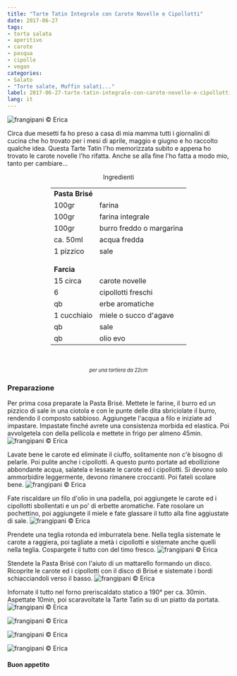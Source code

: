 ```yaml
---
title: "Tarte Tatin Integrale con Carote Novelle e Cipollotti"
date: 2017-06-27
tags:
- torta salata
- aperitivo
- carote
- pasqua
- cipolle
- vegan
categories:
- Salato
- "Torte salate, Muffin salati..."
label: 2017-06-27-tarte-tatin-integrale-con-carote-novelle-e-cipollotti
lang: it
---
```

![](header.jpg "frangipani © Erica")

Circa due mesetti fa ho preso a casa di mia mamma tutti i giornalini di cucina che ho trovato per i mesi di aprile, maggio e giugno e ho raccolto qualche idea. Questa Tarte Tatin l'ho memorizzata subito e appena ho trovato le carote novelle l'ho rifatta. Anche se alla fine l'ho fatta a modo mio, tanto per cambiare... 

<div id="wrapper" style="text-align: center">
  <div id="yourdiv" style="display: inline-block;">
    <div class="ingredients">
      <div class="ingredients-title">Ingredienti</div>
      <table>
        <tbody>
          <tr>
            <td colspan="2"><b>Pasta Brisé</b></td>
          </tr>
          <tr>
            <td>100gr</td>
            <td>farina</td>
          </tr>
          <tr>
            <td>100gr</td>
            <td>farina integrale</td>
          </tr>
          <tr>
            <td>100gr</td>
            <td>burro freddo o margarina</td>
          </tr>
          <tr>
            <td>ca. 50ml</td>
            <td>acqua fredda</td>
          </tr>
          <tr>
            <td>1 pizzico</td>
            <td>sale</td>
          </tr>
          <tr style="height: 15px;"></tr>
          <tr>          
            <td colspan="2"><b>Farcia</b></td>
          </tr>
          <tr>
            <td>15 circa</td>
            <td>carote novelle</td>
          </tr>
          <tr>
            <td>6</td>
            <td>cipollotti freschi</td>
          </tr>
          <tr>
            <td>qb</td>
            <td>erbe aromatiche</td>
          </tr>
          <tr>
            <td>1 cucchiaio</td>
            <td>miele o succo d'agave</td>
          </tr>
          <tr>
            <td>qb</td>
            <td>sale</td>
          </tr>
          <tr>
            <td>qb</td>
            <td>olio evo</td>
          </tr>
        </tbody>
      </table>
      <br></br>
      <i class="pull-right" style="font-size: 80%;">per una tortiera da 22cm</i>
    </div>
  </div>
</div>


<h3>
  <font color="grey">
    <i class="fa-solid fa-gears"></i>
  </font> Preparazione
</h3>

Per prima cosa preparate la Pasta Brisé. Mettete le farine, il burro ed un pizzico di sale in una ciotola e con le punte delle dita sbriciolate il burro, rendendo il composto sabbioso. Aggiungete l'acqua a filo e iniziate ad impastare. Impastate finché avrete una consistenza morbida ed elastica. Poi avvolgetela con della pellicola e mettete in frigo per almeno 45min.
![](brise.jpg "frangipani © Erica")

Lavate bene le carote ed eliminate il ciuffo, solitamente non c'è bisogno di pelarle. Poi pulite anche i cipollotti. A questo punto portate ad ebollizione abbondante acqua, salatela e lessate le carote ed i cipollotti. Si devono solo ammorbidire leggermente, devono rimanere croccanti. Poi fateli scolare bene.
![](sbollentati.jpg "frangipani © Erica")

Fate riscaldare un filo d'olio in una padella, poi aggiungete le carote ed i cipollotti sbollentati e un po' di erbette aromatiche. Fate rosolare un pochettino, poi aggiungete il miele e fate glassare il tutto alla fine aggiustate di sale.
![](padella.jpg "frangipani © Erica")

Prendete una teglia rotonda ed imburratela bene. Nella teglia sistemate le carote a raggiera, poi tagliate a metà i cipollotti e sistemate anche quelli nella teglia. Cospargete il tutto con del timo fresco.
![](teglia1.jpg "frangipani © Erica")

Stendete la Pasta Brisé con l'aiuto di un mattarello formando un disco. Ricoprite le carote ed i cipollotti con il disco di Brisé e sistemate i bordi schiacciandoli verso il basso.
![](teglia2.jpg "frangipani © Erica")

Infornate il tutto nel forno preriscaldato statico a 190° per ca. 30min. Aspettate 10min, poi scaravoltate la Tarte Tatin su di un piatto da portata.
![](risultato1.jpg "frangipani © Erica")

![](risultato2.jpg "frangipani © Erica")

![](risultato3.jpg "frangipani © Erica")

![](risultato4.jpg "frangipani © Erica")

<h4>Buon appetito
  <font color="red">
    <i class="fa-regular fa-face-smile"></i>
  </font>
</h4>
